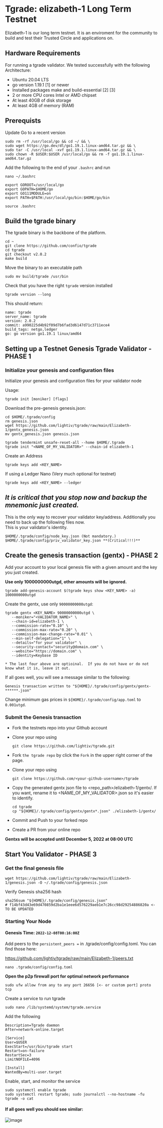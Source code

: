 # Tgrade: elizabeth-1 Long Term Testnet

Elizabeth-1 is our long term testnet.  It is an enviroment for the community to build and test their Trusted Circle and applications on.

## Hardware Requirements
For running a tgrade validator. We tested successfully with the following Architecture:

- Ubuntu 20.04 LTS
- go version 1.19.1 [1] or newer
- Installed packages make and build-essential [2] [3]
- 2 or more CPU cores Intel or AMD chipset
- At least 40GB of disk storage
- At least 4GB of memory (RAM)

## Prerequists

Update Go to a recent version 

```
sudo rm -rf /usr/local/go && cd ~/ && \
sudo wget https://go.dev/dl/go1.19.1.linux-amd64.tar.gz && \
sudo tar -C /usr/local -xvf go1.19.1.linux-amd64.tar.gz && \
sudo chown -R $USER:$USER /usr/local/go && rm -f go1.19.1.linux-amd64.tar.gz
```
Add the following to the end of your `.bashrc` and run

```
nano ~/.bashrc
```
```
export GOROOT=/usr/local/go
export GOPATH=$HOME/go
export GO111MODULE=on
export PATH=$PATH:/usr/local/go/bin:$HOME/go/bin
```
```
source .bashrc
```

## Build the tgrade binary
The tgrade binary is the backbone of the platform. 
```
cd ~
git clone https://github.com/confio/tgrade
cd tgrade
git checkout v2.0.2
make build
```

Move the binary to an executable path
```
sudo mv build/tgrade /usr/bin
```
Check that you have the right `tgrade` version installed
```
tgrade version --long
```
This should return:
```
name: tgrade
server_name: tgrade
version: 2.0.2
commit: a990225d4b92f09d7b6fad3d6147d71c3711ece4
build_tags: netgo,ledger
go: go version go1.19.1 linux/amd64
```

## Setting up a Testnet Genesis Tgrade Validator - PHASE 1

### Initialize your genesis and configuration files
Initialize your genesis and configuration files for your validator node

Usage:
```
tgrade init [moniker] [flags]
```
Download the pre-genesis genesis.json:

```
cd $HOME/.tgrade/config
rm genesis.json
wget https://github.com/lightiv/tgrade/raw/main/Elizabeth-1/gentx_genesis.json
mv gentx_genesis.json genesis.json
```
```
tgrade tendermint unsafe-reset-all --home $HOME/.tgrade
tgrade init "<NAME_OF_MY_VALIDATOR>" --chain-id elizabeth-1
```

Create an Address
```
tgrade keys add <KEY_NAME> 
```

If using a Ledger Nano (Very much optional for testnet)
```
tgrade keys add <KEY_NAME> --ledger
```
## ***It is critical that you stop now and backup the mnemonic just created.*** ##  
  
This is the only way to recover your validator key/address.  Additionally you need to back up the following files now.  
This is your validator's identity.  
```
$HOME/.tgrade/config/node_key.json (Not mandatory.)
$HOME/.tgrade/config/priv_validator_key.json **(Critical!!!)**
```

## Create the genesis transaction (gentx) - PHASE 2

Add your account to your local genesis file with a given amount and the key you just created. 

**Use only 1000000000utgd, other amounts will be ignored.**
```
tgrade add-genesis-account $(tgrade keys show <KEY_NAME> -a) 1000000000utgd
```
Create the gentx, use only `90000000000utgd`:
```
tgrade gentx <KEY_NAME> 90000000000utgd \
   --moniker="<VALIDATOR_NAME>" \
   --chain-id=elizabeth-1 \
   --commission-rate="0.10" \
   --commission-max-rate="0.20" \
   --commission-max-change-rate="0.01" \
   --min-self-delegation="1" \
   --details="for your validator" \
   --security-contact="security@domain.com" \
   --website="https://domain.com" \
   --identity=Keybase ID
   
* The last four above are optioinal.  If you do not have or do not know what it is, leave it out.
```
If all goes well, you will see a message similar to the following:
```
Genesis transaction written to "${HOME}/.tgrade/config/gentx/gentx-******.json"
```
Change minimum gas prices in `${HOME}/.tgrade/config/app.toml` to `0.001utgd`.

### Submit the Genesis transaction

- Fork the testnets repo into your Github account

- Clone your repo using
  ```
  git clone https://github.com/lightiv/tgrade.git
  ```
- Fork `the tgrade repo` by click the `Fork` in the upper right corner of the page.  
- Clone your repo using
  ```
  git clone https://github.com/<your-github-username>/tgrade
  ```
- Copy the generated gentx json file to <repo_path>/elizabeth-1/gentx/. If you want, rename it to <NAME_OF_MY_VALIDATOR>.json so it's easier to identify.
  ```
  cd tgrade
  cp "${HOME}/.tgrade/config/gentx/gentx*.json" ./elizabeth-1/gentx/
  ```
- Commit and Push to your forked repo
- Create a PR from your online repo

**Gentxs will be accepted until December 5, 2022 at 08:00 UTC**

## Start You Validator - PHASE 3

### Get the final genesis file
```
wget https://github.com/lightiv/tgrade/raw/main/Elizabeth-1/genesis.json -O ~/.tgrade/config/genesis.json
```
Verify Genesis sha256 hash
```
sha256sum "${HOME}/.tgrade/config/genesis.json"
# f14bf43d43e69d470859d2ba1e1eee6d576229aeb1e7c26cc98d29254886820a <- TO BE UPDATED
```

### Starting Your Node  

#### Genesis Time: `2022-12-08T00:16:00Z`  
Add peers to the `persistent_peers =` in .tgrade/config/config.toml.  You can find those here:  
  
https://github.com/lightiv/tgrade/raw/main/Elizabeth-1/peers.txt

```
nano .tgrade/config/config.toml
```
**Open the p2p firewall port for optimal network performance**
```
sudo ufw allow from any to any port 26656 [<- or custom port] proto tcp
```

Create a service to run tgrade
```
sudo nano /lib/systemd/system/tgrade.service
```
Add the following
```
Description=Tgrade daemon
After=network-online.target

[Service]
User=$USER
ExecStart=/usr/bin/tgrade start
Restart=on-failure
RestartSec=3
LimitNOFILE=4096

[Install]
WantedBy=multi-user.target
```
Enable, start, and monitor the service
```
sudo systemctl enable tgrade
sudo systemctl restart tgrade; sudo journalctl --no-hostname -fu tgrade -o cat
```  
  
#### If all goes well you should see similar:  
  
![image](https://user-images.githubusercontent.com/36428473/204069290-2ad35f29-fa45-4340-a4b1-f33277bf840c.png)
